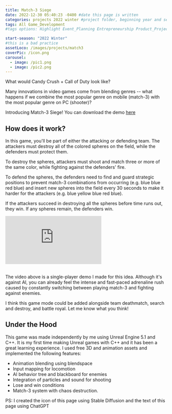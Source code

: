 ```yaml
---
title: Match-3 Siege
date: 2022-12-30 05:40:23 -0400 #date this page is written
categories: projects 2022 winter #project folder, beginning year and season
tags: All Game_Development
#tags options: Highlight Event_Planning Entrepreneurship Product_Project_Management Game_Design Marketing Negotiation  Web_Design

start-season: "2022 Winter"
#this is a bad practice
assetLoco: /images/projects/match3
coverPic: /icon.png
carousel:
  - image: /pic1.png
  - image: /pic2.png
---
```

What would Candy Crush + Call of Duty look like?

Many innovations in video games come from blending genres -- what happens if we combine the most popular genre on mobile (match-3) with the most popular genre on PC (shooter)?

Introducing Match-3 Siege! You can download the demo [here](https://github.com/SCP650/Match3Shooter-Unreal5/releases/tag/v1)

## How does it work?

In this game, you'll be part of either the attacking or defending team. The attackers must destroy all of the colored spheres on the field, while the defenders must protect them.

To destroy the spheres, attackers must shoot and match three or more of the same color, while fighting against the defenders' fire.

To defend the spheres, the defenders need to find and guard strategic positions to prevent match-3 combinations from occurring (e.g. blue blue red blue) and insert new spheres into the field every 30 seconds to make it harder for the attackers (e.g. blue yellow blue red blue).

If the attackers succeed in destroying all the spheres before time runs out, they win. If any spheres remain, the defenders win.

<div class="iframe-container"><iframe src="https://www.youtube.com/embed/saNxsox4Wz8" frameborder="0" allow="accelerometer; autoplay; encrypted-media; gyroscope; picture-in-picture" allowfullscreen></iframe></div><br>

The video above is a single-player demo I made for this idea. Although it's against AI, you can already feel the intense and fast-paced adrenaline rush caused by constantly switching between playing match-3 and fighting against enemies.

I think this game mode could be added alongside team deathmatch, search and destroy, and battle royal. Let me know what you think!

## Under the Hood 
 
This game was made independently by me using Unreal Engine 5.1 and C++. It is my first time making Unreal games with C++ and it has been a great learning experience. I used free 3D and animation assets and implemented the following features:

- Animation blending using blendspace
- Input mapping for locomotion
- AI behavior tree and blackboard for enemies
- Integration of particles and sound for shooting
- Lose and win conditions
- Match-3 system with chaos destruction.

PS: I created the icon of this page using Stable Diffusion and the text of this page using ChatGPT
